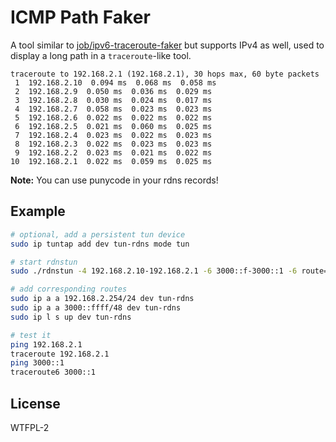 # ICMP Path Faker

A tool similar to [job/ipv6-traceroute-faker](https://github.com/job/ipv6-traceroute-faker) but supports IPv4 as well, used to display a long path in a `traceroute`-like tool.

```
traceroute to 192.168.2.1 (192.168.2.1), 30 hops max, 60 byte packets
 1  192.168.2.10  0.094 ms  0.068 ms  0.058 ms
 2  192.168.2.9  0.050 ms  0.036 ms  0.029 ms
 3  192.168.2.8  0.030 ms  0.024 ms  0.017 ms
 4  192.168.2.7  0.058 ms  0.023 ms  0.023 ms
 5  192.168.2.6  0.022 ms  0.022 ms  0.022 ms
 6  192.168.2.5  0.021 ms  0.060 ms  0.025 ms
 7  192.168.2.4  0.023 ms  0.022 ms  0.023 ms
 8  192.168.2.3  0.022 ms  0.023 ms  0.023 ms
 9  192.168.2.2  0.023 ms  0.021 ms  0.022 ms
10  192.168.2.1  0.022 ms  0.059 ms  0.025 ms
```

**Note:** You can use punycode in your rdns records!


## Example

```bash
# optional, add a persistent tun device
sudo ip tuntap add dev tun-rdns mode tun

# start rdnstun
sudo ./rdnstun -4 192.168.2.10-192.168.2.1 -6 3000::f-3000::1 -6 route=3000:0:0:1::/64,3000:0:0:1::f-3000:0:0:1::1

# add corresponding routes
sudo ip a a 192.168.2.254/24 dev tun-rdns
sudo ip a a 3000::ffff/48 dev tun-rdns
sudo ip l s up dev tun-rdns

# test it
ping 192.168.2.1
traceroute 192.168.2.1
ping 3000::1
traceroute6 3000::1
```


## License
WTFPL-2
